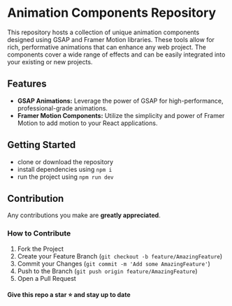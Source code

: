 # Animation Components Repository

This repository hosts a collection of unique animation components designed using GSAP and Framer Motion libraries. These tools allow for rich, performative animations that can enhance any web project. The components cover a wide range of effects and can be easily integrated into your existing or new projects.

## Features

- **GSAP Animations:** Leverage the power of GSAP for high-performance, professional-grade animations.
- **Framer Motion Components:** Utilize the simplicity and power of Framer Motion to add motion to your React applications.

## Getting Started
* clone or download the repository
* install dependencies using ```npm i```
* run the project using ```npm run dev```

## Contribution
Any contributions you make are **greatly appreciated**.

### How to Contribute

1. Fork the Project
2. Create your Feature Branch (`git checkout -b feature/AmazingFeature`)
3. Commit your Changes (`git commit -m 'Add some AmazingFeature'`)
4. Push to the Branch (`git push origin feature/AmazingFeature`)
5. Open a Pull Request

#### Give this repo a star ⭐ and stay up to date
